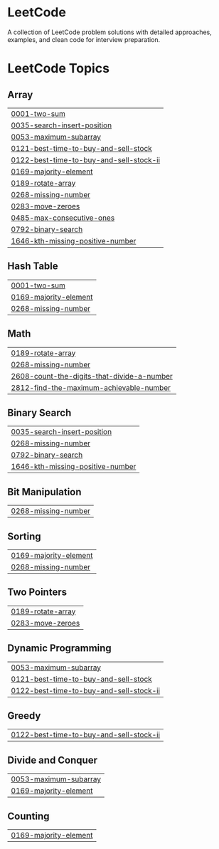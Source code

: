 # LeetCode
A collection of LeetCode problem solutions with detailed approaches, examples, and clean code for interview preparation.

<!---LeetCode Topics Start-->
# LeetCode Topics
## Array
|  |
| ------- |
| [0001-two-sum](https://github.com/Harsha-2603/LeetCode/tree/master/0001-two-sum) |
| [0035-search-insert-position](https://github.com/Harsha-2603/LeetCode/tree/master/0035-search-insert-position) |
| [0053-maximum-subarray](https://github.com/Harsha-2603/LeetCode/tree/master/0053-maximum-subarray) |
| [0121-best-time-to-buy-and-sell-stock](https://github.com/Harsha-2603/LeetCode/tree/master/0121-best-time-to-buy-and-sell-stock) |
| [0122-best-time-to-buy-and-sell-stock-ii](https://github.com/Harsha-2603/LeetCode/tree/master/0122-best-time-to-buy-and-sell-stock-ii) |
| [0169-majority-element](https://github.com/Harsha-2603/LeetCode/tree/master/0169-majority-element) |
| [0189-rotate-array](https://github.com/Harsha-2603/LeetCode/tree/master/0189-rotate-array) |
| [0268-missing-number](https://github.com/Harsha-2603/LeetCode/tree/master/0268-missing-number) |
| [0283-move-zeroes](https://github.com/Harsha-2603/LeetCode/tree/master/0283-move-zeroes) |
| [0485-max-consecutive-ones](https://github.com/Harsha-2603/LeetCode/tree/master/0485-max-consecutive-ones) |
| [0792-binary-search](https://github.com/Harsha-2603/LeetCode/tree/master/0792-binary-search) |
| [1646-kth-missing-positive-number](https://github.com/Harsha-2603/LeetCode/tree/master/1646-kth-missing-positive-number) |
## Hash Table
|  |
| ------- |
| [0001-two-sum](https://github.com/Harsha-2603/LeetCode/tree/master/0001-two-sum) |
| [0169-majority-element](https://github.com/Harsha-2603/LeetCode/tree/master/0169-majority-element) |
| [0268-missing-number](https://github.com/Harsha-2603/LeetCode/tree/master/0268-missing-number) |
## Math
|  |
| ------- |
| [0189-rotate-array](https://github.com/Harsha-2603/LeetCode/tree/master/0189-rotate-array) |
| [0268-missing-number](https://github.com/Harsha-2603/LeetCode/tree/master/0268-missing-number) |
| [2608-count-the-digits-that-divide-a-number](https://github.com/Harsha-2603/LeetCode/tree/master/2608-count-the-digits-that-divide-a-number) |
| [2812-find-the-maximum-achievable-number](https://github.com/Harsha-2603/LeetCode/tree/master/2812-find-the-maximum-achievable-number) |
## Binary Search
|  |
| ------- |
| [0035-search-insert-position](https://github.com/Harsha-2603/LeetCode/tree/master/0035-search-insert-position) |
| [0268-missing-number](https://github.com/Harsha-2603/LeetCode/tree/master/0268-missing-number) |
| [0792-binary-search](https://github.com/Harsha-2603/LeetCode/tree/master/0792-binary-search) |
| [1646-kth-missing-positive-number](https://github.com/Harsha-2603/LeetCode/tree/master/1646-kth-missing-positive-number) |
## Bit Manipulation
|  |
| ------- |
| [0268-missing-number](https://github.com/Harsha-2603/LeetCode/tree/master/0268-missing-number) |
## Sorting
|  |
| ------- |
| [0169-majority-element](https://github.com/Harsha-2603/LeetCode/tree/master/0169-majority-element) |
| [0268-missing-number](https://github.com/Harsha-2603/LeetCode/tree/master/0268-missing-number) |
## Two Pointers
|  |
| ------- |
| [0189-rotate-array](https://github.com/Harsha-2603/LeetCode/tree/master/0189-rotate-array) |
| [0283-move-zeroes](https://github.com/Harsha-2603/LeetCode/tree/master/0283-move-zeroes) |
## Dynamic Programming
|  |
| ------- |
| [0053-maximum-subarray](https://github.com/Harsha-2603/LeetCode/tree/master/0053-maximum-subarray) |
| [0121-best-time-to-buy-and-sell-stock](https://github.com/Harsha-2603/LeetCode/tree/master/0121-best-time-to-buy-and-sell-stock) |
| [0122-best-time-to-buy-and-sell-stock-ii](https://github.com/Harsha-2603/LeetCode/tree/master/0122-best-time-to-buy-and-sell-stock-ii) |
## Greedy
|  |
| ------- |
| [0122-best-time-to-buy-and-sell-stock-ii](https://github.com/Harsha-2603/LeetCode/tree/master/0122-best-time-to-buy-and-sell-stock-ii) |
## Divide and Conquer
|  |
| ------- |
| [0053-maximum-subarray](https://github.com/Harsha-2603/LeetCode/tree/master/0053-maximum-subarray) |
| [0169-majority-element](https://github.com/Harsha-2603/LeetCode/tree/master/0169-majority-element) |
## Counting
|  |
| ------- |
| [0169-majority-element](https://github.com/Harsha-2603/LeetCode/tree/master/0169-majority-element) |
<!---LeetCode Topics End-->